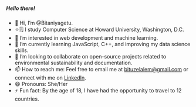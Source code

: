 ##### Hello there!
- 👋 Hi, I’m @Bitaniyagetu.
- ✧🗒 I study Computer Science at Howard University, Washington, D.C.
- 👀 I’m interested in web development and machine learning.
- 🌱 I’m currently learning JavaScript, C++, and improving my data science skills.
- 💞️ I’m looking to collaborate on open-source projects related to environmental sustainability and documentation.
- 📫 How to reach me: Feel free to email me at bituzelalem@gmail.com or connect with me on [LinkedIn](www.linkedin.com/in/bitaniya-getu-6959bb298).
- 😄 Pronouns: She/Her
- ⚡ Fun fact: By the age of 18, I have had the opportunity to travel to 12 countries.

<!---
Bitaniyagetu/Bitaniyagetu is a ✨ special ✨ repository because its `README.md` (this file) appears on your GitHub profile.
You can click the Preview link to take a look at your changes.
--->
